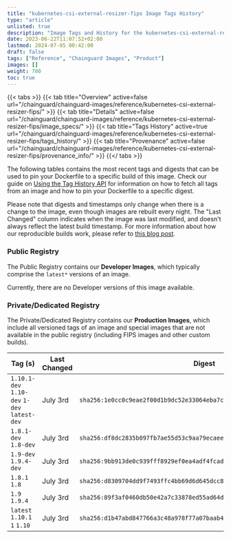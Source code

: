 ```yaml
---
title: "kubernetes-csi-external-resizer-fips Image Tags History"
type: "article"
unlisted: true
description: "Image Tags and History for the kubernetes-csi-external-resizer-fips Chainguard Image"
date: 2023-06-22T11:07:52+02:00
lastmod: 2024-07-05 00:42:00
draft: false
tags: ["Reference", "Chainguard Images", "Product"]
images: []
weight: 700
toc: true
---
```


{{< tabs >}}
{{< tab title="Overview" active=false url="/chainguard/chainguard-images/reference/kubernetes-csi-external-resizer-fips/" >}}
{{< tab title="Details" active=false url="/chainguard/chainguard-images/reference/kubernetes-csi-external-resizer-fips/image_specs/" >}}
{{< tab title="Tags History" active=true url="/chainguard/chainguard-images/reference/kubernetes-csi-external-resizer-fips/tags_history/" >}}
{{< tab title="Provenance" active=false url="/chainguard/chainguard-images/reference/kubernetes-csi-external-resizer-fips/provenance_info/" >}}
{{</ tabs >}}

The following tables contains the most recent tags and digests that can be used to pin your Dockerfile to a specific build of this image. Check our guide on [Using the Tag History API](/chainguard/chainguard-images/using-the-tag-history-api/) for information on how to fetch all tags from an image and how to pin your Dockerfile to a specific digest.

Please note that digests and timestamps only change when there is a change to the image, even though images are rebuilt every night. The "Last Changed" column indicates when the image was last modified, and doesn't always reflect the latest build timestamp. For more information about how our reproducible builds work, please refer to [this blog post](https://www.chainguard.dev/unchained/reproducing-chainguards-reproducible-image-builds).

### Public Registry
The Public Registry contains our **Developer Images**, which typically comprise the `latest*` versions of an image.

Currently, there are no Developer versions of this image available.

### Private/Dedicated Registry
The Private/Dedicated Registry contains our **Production Images**, which include all versioned tags of an image and special images that are not available in the public registry (including FIPS images and other custom builds).

| Tag (s)                                       | Last Changed | Digest                                                                    |
|-----------------------------------------------|--------------|---------------------------------------------------------------------------|
|  `1.10.1-dev` `1.10-dev` `1-dev` `latest-dev` | July 3rd     | `sha256:1e0cc0c9eae2f00d1b9dc52e33064eba7cfbec75724ea462606ba4a14d182da8` |
|  `1.8.1-dev` `1.8-dev`                        | July 3rd     | `sha256:df8dc2835b097fb7ae55d53c9aa79ecaee85327413f15203505e0f6ee26dfc9a` |
|  `1.9-dev` `1.9.4-dev`                        | July 3rd     | `sha256:9bb913de0c939fff8929ef0ea4adf4fcad932fdd33c84ba54ba64a180557a431` |
|  `1.8.1` `1.8`                                | July 3rd     | `sha256:d8309704dd9f7493ffc4bb69d6d645dcc8dc37b6ae1a4ef95999651153f3a3c2` |
|  `1.9` `1.9.4`                                | July 3rd     | `sha256:89f3af0460db50e42a7c33878ed55ad64db75ec90c8f513e7ff47dc550be5e4a` |
|  `latest` `1.10.1` `1` `1.10`                 | July 3rd     | `sha256:d1b47abd847766a3c48a978f77a07baab4aa2ff68bd0df5f59e26199b5e2f2f4` |

